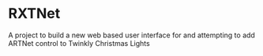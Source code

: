 # RXTNet
A project to build a new web based user interface for and attempting to add ARTNet control to Twinkly Christmas Lights